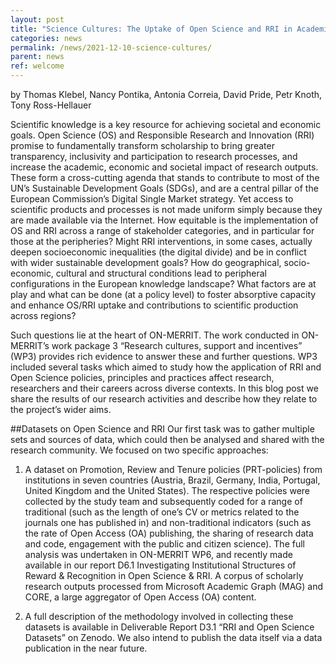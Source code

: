 ```yaml
---
layout: post
title: "Science Cultures: The Uptake of Open Science and RRI in Academia"
categories: news
permalink: /news/2021-12-10-science-cultures/
parent: news
ref: welcome
---
```


by Thomas Klebel, Nancy Pontika, Antonia Correia, David Pride, Petr Knoth, Tony Ross-Hellauer

Scientific knowledge is a key resource for achieving societal and economic goals. Open Science (OS) and Responsible Research and Innovation (RRI) promise to fundamentally transform scholarship to bring greater transparency, inclusivity and participation to research processes, and increase the academic, economic and societal impact of research outputs. These form a cross-cutting agenda that stands to contribute to most of the UN’s Sustainable Development Goals (SDGs), and are a central pillar of the European Commission’s Digital Single Market strategy. Yet access to scientific products and processes is not made uniform simply because they are made available via the Internet. How equitable is the implementation of OS and RRI across a range of stakeholder categories, and in particular for those at the peripheries? Might RRI interventions, in some cases, actually deepen socioeconomic inequalities (the digital divide) and be in conflict with wider sustainable development goals? How do geographical, socio-economic, cultural and structural conditions lead to peripheral configurations in the European knowledge landscape? What factors are at play and what can be done (at a policy level) to foster absorptive capacity and enhance OS/RRI uptake and contributions to scientific production across regions?

Such questions lie at the heart of ON-MERRIT. The work conducted in ON-MERRIT’s work package 3 “Research cultures, support and incentives” (WP3) provides rich evidence to answer these and further questions. WP3 included several tasks which aimed to study how the application of RRI and Open Science policies, principles and practices affect research, researchers and their careers across diverse contexts. In this blog post we share the results of our research activities and describe how they relate to the project’s wider aims.

##Datasets on Open Science and RRI 
Our first task was to gather multiple sets and sources of data, which could then be analysed and shared with the research community. We focused on two specific approaches:

1. A dataset on Promotion, Review and Tenure policies (PRT-policies) from institutions in seven countries (Austria, Brazil, Germany, India, Portugal, United Kingdom and the United States). The respective policies were collected by the study team and subsequently coded for a range of traditional (such as the length of one’s CV or metrics related to the journals one has published in) and non-traditional indicators (such as the rate of Open Access (OA) publishing, the sharing of research data and code, engagement with the public and citizen science). The full analysis was undertaken in ON-MERRIT WP6, and recently made available in our report D6.1 Investigating Institutional Structures of Reward & Recognition in Open Science & RRI.
A corpus of scholarly research outputs processed from Microsoft Academic Graph (MAG) and CORE, a large aggregator of Open Access (OA) content.

2. A full description of the methodology involved in collecting these datasets is available in Deliverable Report D3.1 “RRI and Open Science Datasets” on Zenodo. We also intend to publish the data itself via a data publication in the near future.

